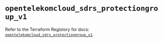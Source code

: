 # `opentelekomcloud_sdrs_protectiongroup_v1`

Refer to the Terraform Registory for docs: [`opentelekomcloud_sdrs_protectiongroup_v1`](https://registry.terraform.io/providers/opentelekomcloud/opentelekomcloud/1.35.3/docs/resources/sdrs_protectiongroup_v1).
